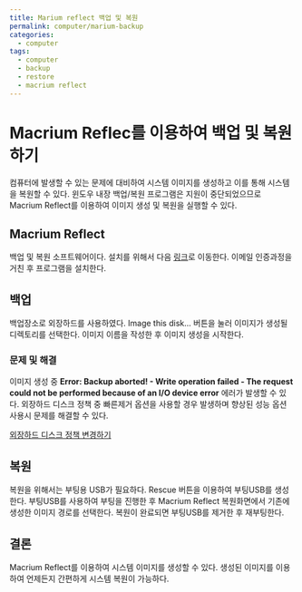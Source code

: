 ```yaml
---
title: Marium reflect 백업 및 복원
permalink: computer/marium-backup
categories:
  - computer
tags:
  - computer
  - backup
  - restore
  - macrium reflect
---
```




# Macrium Reflec를 이용하여 백업 및 복원하기
컴퓨터에 발생할 수 있는 문제에 대비하여 시스템 이미지를 생성하고 이를 통해 시스템을 복원할 수 있다. 윈도우 내장 백업/복원 프로그램은 지원이 중단되었으므로 Macrium Reflect를 이용하여 이미지 생성 및 복원을 실행할 수 있다.

## Macrium Reflect
백업 및 복원 소프트웨어이다. 설치를 위해서 다음 [링크](https://www.macrium.com/reflectfree)로 이동한다. 이메일 인증과정을 거친 후 프로그램을 설치한다.

## 백업
백업장소로 외장하드를 사용하였다.
Image this disk... 버튼을 눌러 이미지가 생성될 디렉토리를 선택한다.
이미지 이름을 작성한 후 이미지 생성을 시작한다.

### 문제 및 해결
이미지 생성 중 **Error: Backup aborted! - Write operation failed - The request could not be performed because of an I/O device error** 에러가 발생할 수 있다.
외장하드 디스크 정책 중 빠른제거 옵션을 사용할 경우 발생하며 향상된 성능 옵션 사용시 문제를 해결할 수 있다.

[외장하드 디스크 정책 변경하기](https://m.blog.naver.com/PostView.naver?isHttpsRedirect=true&blogId=sjinwon2&logNo=220815103923#:~:text=%EC%93%B0%EA%B8%B0%20%EC%BA%90%EC%8B%9C%EB%8A%94%20%ED%95%98%EB%93%9C%20%EB%94%94%EC%8A%A4%ED%81%AC,%EA%B8%B0%EB%8A%A5%EC%9D%B4%EB%9D%BC%EA%B3%A0%20%EB%A7%90%ED%95%98%EA%B8%B0%EB%8F%84%20%ED%95%B4%EC%9A%94.)


## 복원
복원을 위해서는 부팅용 USB가 필요하다. Rescue 버튼을 이용하여 부팅USB를 생성한다.
부팅USB를 사용하여 부팅을 진행한 후 Macrium Reflect 복원화면에서 기존에 생성한 이미지 경로를 선택한다.
복원이 완료되면 부팅USB를 제거한 후 재부팅한다.

## 결론
Macrium Reflect를 이용하여 시스템 이미지를 생성할 수 있다. 생성된 이미지를 이용하여 언제든지 간편하게 시스템 복원이 가능하다.